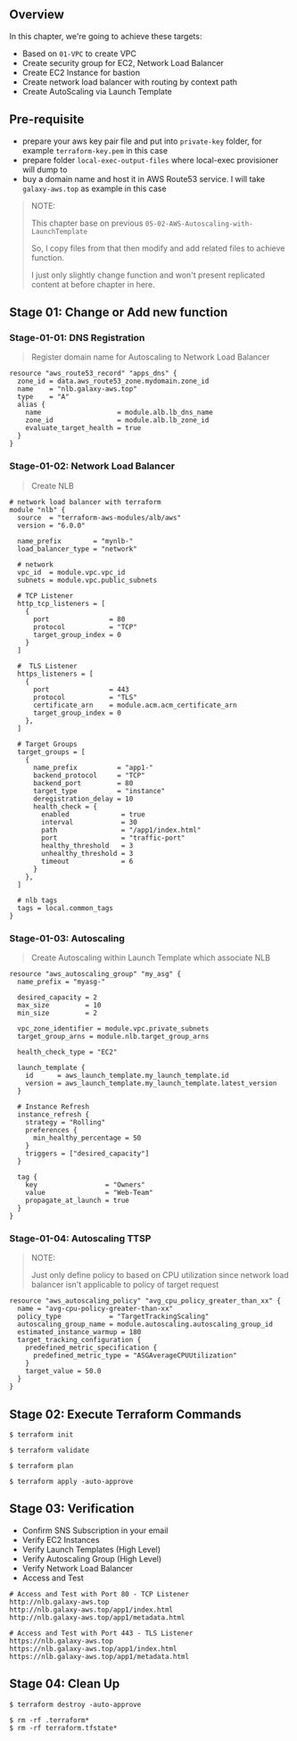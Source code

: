 ## Overview
In this chapter, we're going to achieve these targets:
- Based on `01-VPC` to create VPC
- Create security group for EC2, Network Load Balancer
- Create EC2 Instance for bastion
- Create network load balancer with routing by context path
- Create AutoScaling via Launch Template

## Pre-requisite
- prepare your aws key pair file and put into `private-key` folder, for example `terraform-key.pem` in this case
- prepare folder `local-exec-output-files` where local-exec provisioner will dump to
- buy a domain name and host it in AWS Route53 service. I will take `galaxy-aws.top` as example in this case

> NOTE:
> 
> This chapter base on previous `05-02-AWS-Autoscaling-with-LaunchTemplate`
> 
> So, I copy files from that then modify and add related files to achieve function.
> 
> I just only slightly change function and won't present replicated content at before chapter in here.

## Stage 01: Change or Add new function
### Stage-01-01: DNS Registration
> Register domain name for Autoscaling to Network Load Balancer
```
resource "aws_route53_record" "apps_dns" {
  zone_id = data.aws_route53_zone.mydomain.zone_id
  name    = "nlb.galaxy-aws.top"
  type    = "A"
  alias {
    name                   = module.alb.lb_dns_name
    zone_id                = module.alb.lb_zone_id
    evaluate_target_health = true
  }
}
```

### Stage-01-02: Network Load Balancer
> Create NLB
```
# network load balancer with terraform 
module "nlb" {
  source  = "terraform-aws-modules/alb/aws"
  version = "6.0.0"

  name_prefix        = "mynlb-"
  load_balancer_type = "network"

  # network
  vpc_id  = module.vpc.vpc_id
  subnets = module.vpc.public_subnets

  # TCP Listener
  http_tcp_listeners = [
    {
      port               = 80
      protocol           = "TCP"
      target_group_index = 0
    }
  ]

  #  TLS Listener
  https_listeners = [
    {
      port               = 443
      protocol           = "TLS"
      certificate_arn    = module.acm.acm_certificate_arn
      target_group_index = 0
    },
  ]

  # Target Groups
  target_groups = [
    {
      name_prefix          = "app1-"
      backend_protocol     = "TCP"
      backend_port         = 80
      target_type          = "instance"
      deregistration_delay = 10
      health_check = {
        enabled             = true
        interval            = 30
        path                = "/app1/index.html"
        port                = "traffic-port"
        healthy_threshold   = 3
        unhealthy_threshold = 3
        timeout             = 6
      }
    },
  ]

  # nlb tags
  tags = local.common_tags
}
```

### Stage-01-03: Autoscaling
> Create Autoscaling within Launch Template which associate NLB
```
resource "aws_autoscaling_group" "my_asg" {
  name_prefix = "myasg-"

  desired_capacity = 2
  max_size         = 10
  min_size         = 2

  vpc_zone_identifier = module.vpc.private_subnets
  target_group_arns = module.nlb.target_group_arns

  health_check_type = "EC2"

  launch_template {
    id      = aws_launch_template.my_launch_template.id
    version = aws_launch_template.my_launch_template.latest_version
  }

  # Instance Refresh
  instance_refresh {
    strategy = "Rolling"
    preferences {
      min_healthy_percentage = 50
    }
    triggers = ["desired_capacity"]
  }

  tag {
    key                 = "Owners"
    value               = "Web-Team"
    propagate_at_launch = true
  }
}
```

### Stage-01-04: Autoscaling TTSP
> NOTE:
> 
> Just only define policy to based on CPU utilization since network load balancer isn't applicable to policy of target request 
```
resource "aws_autoscaling_policy" "avg_cpu_policy_greater_than_xx" {
  name = "avg-cpu-policy-greater-than-xx"
  policy_type            = "TargetTrackingScaling"
  autoscaling_group_name = module.autoscaling.autoscaling_group_id
  estimated_instance_warmup = 180
  target_tracking_configuration {
    predefined_metric_specification {
      predefined_metric_type = "ASGAverageCPUUtilization"
    }
    target_value = 50.0
  }
}
```

## Stage 02: Execute Terraform Commands
```
$ terraform init

$ terraform validate

$ terraform plan

$ terraform apply -auto-approve
```

## Stage 03: Verification
- Confirm SNS Subscription in your email
- Verify EC2 Instances
- Verify Launch Templates (High Level)
- Verify Autoscaling Group (High Level)
- Verify Network Load Balancer
- Access and Test
```
# Access and Test with Port 80 - TCP Listener
http://nlb.galaxy-aws.top
http://nlb.galaxy-aws.top/app1/index.html
http://nlb.galaxy-aws.top/app1/metadata.html

# Access and Test with Port 443 - TLS Listener
https://nlb.galaxy-aws.top
https://nlb.galaxy-aws.top/app1/index.html
https://nlb.galaxy-aws.top/app1/metadata.html
```

## Stage 04: Clean Up
```
$ terraform destroy -auto-approve

$ rm -rf .terraform*
$ rm -rf terraform.tfstate*
```
